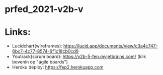 # prfed_2021-v2b-v

# Links:
* Lucidchart(wireframes): https://lucid.app/documents/view/c3a4c747-6bc7-4c77-8574-6f1c18cb0cd9  
* Youtrack(scrum board): https://v2b-5-fep.myjetbrains.com/ (klik bovenin op "agile boards")
* Heroku deploy: https://fep2.herokuapp.com
